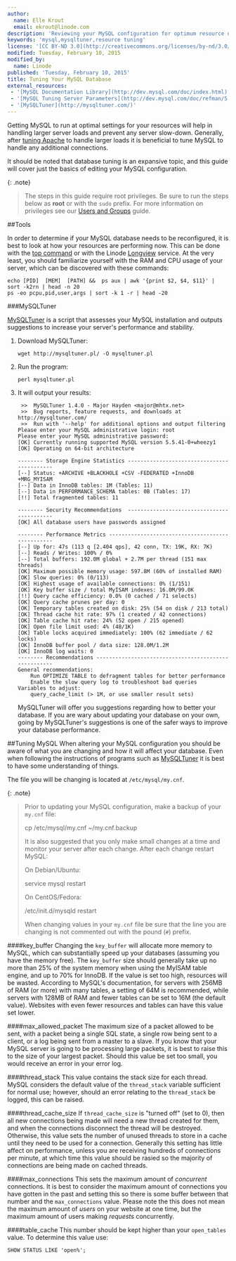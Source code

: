 ```yaml
---
author:
  name: Elle Krout
  email: ekrout@linode.com
description: 'Reviewing your MySQL configuration for optimum resource usage'
keywords: 'mysql,mysqltuner,resource tuning'
license: '[CC BY-ND 3.0](http://creativecommons.org/licenses/by-nd/3.0/us/)'
modified: Tuesday, February 10, 2015
modified_by:
  name: Linode
published: 'Tuesday, February 10, 2015'
title: Tuning Your MySQL Database
external_resources:
 - '[MySQL Documentation Library](http://dev.mysql.com/doc/index.html)'
 - '[MySQL Tuning Server Parameters](http://dev.mysql.com/doc/refman/5.7/en/server-parameters.html)'
 - '[MySQLTuner](http://mysqltuner.com/)'
---
```


Getting MySQL to run at optimal settings for your resources will help in handling larger server loads and prevent any server slow-down. Generally, after [tuning Apache](/docs/websites/apache-tips-and-tricks/tuning-your-apache-server) to handle larger loads it is beneficial to tune MySQL to handle any additional connections.

It should be noted that database tuning is an expansive topic, and this guide will cover just the basics of editing your MySQL configuration.

{: .note}
>
>The steps in this guide require root privileges. Be sure to run the steps below as **root** or with the `sudo` prefix. For more information on privileges see our [Users and Groups](/docs/tools-reference/linux-users-and-groups) guide.

##Tools

In order to determine if your MySQL database needs to be reconfigured, it is best to look at how your resources are performing now. This can be done with the [top command](/docs/uptime/monitoring/top-htop-iotop) or with the Linode [Longview](/docs/platform/longview/longview) service. At the very least, you should familiarize yourself with the RAM and CPU usage of your server, which can be discovered with these commands:

	echo [PID]  [MEM]  [PATH] &&  ps aux | awk '{print $2, $4, $11}' | sort -k2rn | head -n 20
	ps -eo pcpu,pid,user,args | sort -k 1 -r | head -20

###MySQLTuner

[MySQLTuner](http://mysqltuner.com/) is a script that assesses your MySQL installation and outputs suggestions to increase your server's performance and stability.

1.  Download MySQLTuner:

		wget http://mysqltuner.pl/ -O mysqltuner.pl

2.  Run the program:

		perl mysqltuner.pl

3.  It will output your results:

		 >>  MySQLTuner 1.4.0 - Major Hayden <major@mhtx.net>
		 >>  Bug reports, feature requests, and downloads at http://mysqltuner.com/
		 >>  Run with '--help' for additional options and output filtering
		Please enter your MySQL administrative login: root
		Please enter your MySQL administrative password:
		[OK] Currently running supported MySQL version 5.5.41-0+wheezy1
		[OK] Operating on 64-bit architecture

		-------- Storage Engine Statistics -------------------------------------------
		[--] Status: +ARCHIVE +BLACKHOLE +CSV -FEDERATED +InnoDB +MRG_MYISAM
		[--] Data in InnoDB tables: 1M (Tables: 11)
		[--] Data in PERFORMANCE_SCHEMA tables: 0B (Tables: 17)
		[!!] Total fragmented tables: 11

		-------- Security Recommendations  -------------------------------------------
		[OK] All database users have passwords assigned

		-------- Performance Metrics -------------------------------------------------
		[--] Up for: 47s (113 q [2.404 qps], 42 conn, TX: 19K, RX: 7K)
		[--] Reads / Writes: 100% / 0%
		[--] Total buffers: 192.0M global + 2.7M per thread (151 max threads)
		[OK] Maximum possible memory usage: 597.8M (60% of installed RAM)
		[OK] Slow queries: 0% (0/113)
		[OK] Highest usage of available connections: 0% (1/151)
		[OK] Key buffer size / total MyISAM indexes: 16.0M/99.0K
		[!!] Query cache efficiency: 0.0% (0 cached / 71 selects)
		[OK] Query cache prunes per day: 0
		[OK] Temporary tables created on disk: 25% (54 on disk / 213 total)
		[OK] Thread cache hit rate: 97% (1 created / 42 connections)
		[OK] Table cache hit rate: 24% (52 open / 215 opened)
		[OK] Open file limit used: 4% (48/1K)
		[OK] Table locks acquired immediately: 100% (62 immediate / 62 locks)
		[OK] InnoDB buffer pool / data size: 128.0M/1.2M
		[OK] InnoDB log waits: 0
		-------- Recommendations -----------------------------------------------------
		General recommendations:
		    Run OPTIMIZE TABLE to defragment tables for better performance
		    Enable the slow query log to troubleshoot bad queries
		Variables to adjust:
		    query_cache_limit (> 1M, or use smaller result sets)

	MySQLTuner will offer you suggestions regarding how to better your database. If you are wary about updating your database on your own, going by MySQLTuner's suggestions is one of the safer ways to improve your database performance.

##Tuning MySQL
When altering your MySQL configuration you should be aware of what you are changing and how it will affect your database. Even when following the instructions of programs such as [MySQLTuner](#mysqltuner) it is best to have some understanding of things.

The file you will be changing is located at `/etc/mysql/my.cnf`.

{: .note}
>
>Prior to updating your MySQL configuration, make a backup of your `my.cnf` file:
>
>	cp /etc/mysql/my.cnf ~/my.cnf.backup
>
>It is also suggested that you only make small changes at a time and monitor your server after each change. After each change restart MySQL:
>
>On Debian/Ubuntu:
>
>	service mysql restart
>
>On CentOS/Fedora:
>
>	/etc/init.d/mysqld restart
>
>When changing values in your `my.cnf` file be sure that the line you are changing is not commented out with the pound (`#`) prefix.

####key_buffer
Changing the `key_buffer` will allocate more memory to MySQL, which can substantially speed up your databases (assuming you have the memory free). The `key_buffer` size should generally take up no more than 25% of the system memory when using the MyISAM table engine, and up to 70% for InnoDB. If the value is set too high, resources will be wasted. According to MySQL's documentation, for servers with 256MB of RAM (or more) with many tables, a setting of 64M is recommended, while servers with 128MB of RAM and fewer tables can be set to 16M (the default value). Websites with even fewer resources and tables can have this value set lower.

####max_allowed_packet
The maximum size of a packet allowed to be sent, with a packet being a single SQL state, a single row being sent to a client, or a log being sent from a master to a slave. If you know that your MySQL server is going to be processing large packets, it is best to raise this to the size of your largest packet. Should this value be set too small, you would receive an error in your error log.

####thread_stack
This value contains the stack size for each thread. MySQL considers the default value of the `thread_stack` variable sufficient for normal use; however, should an error relating to the `thread_stack` be logged, this can be raised. 

####thread_cache_size
If `thread_cache_size` is "turned off" (set to 0), then all new connections being made will need a new thread created for them, and when the connections disconnect the thread will be destroyed. Otherwise, this value sets the number of unused threads to store in a cache until they need to be used for a connection. Generally this setting has little affect on performance, unless you are receiving hundreds of connections per minute, at which time this value should be rasied so the majority of connections are being made on cached threads.

####max_connections
This sets the maximum amount of *concurrent* connections. It is best to consider the maximum amount of connections you have gotten in the past and setting this so there is some buffer between that number and the `max_connections` value. Please note the this does not mean the maximum amount of *users* on your website at one time, but the maximum amount of users making *requests* concurrently.

####table_cache
This number should be kept higher than your `open_tables` value. To determine this value use:

	SHOW STATUS LIKE 'open%';

